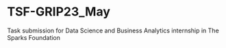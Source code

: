 # TSF-GRIP23_May
Task submission for Data Science and Business Analytics internship in The Sparks Foundation 
